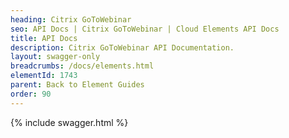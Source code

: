 ```yaml
---
heading: Citrix GoToWebinar
seo: API Docs | Citrix GoToWebinar | Cloud Elements API Docs
title: API Docs
description: Citrix GoToWebinar API Documentation.
layout: swagger-only
breadcrumbs: /docs/elements.html
elementId: 1743
parent: Back to Element Guides
order: 90
---
```


{% include swagger.html %}
